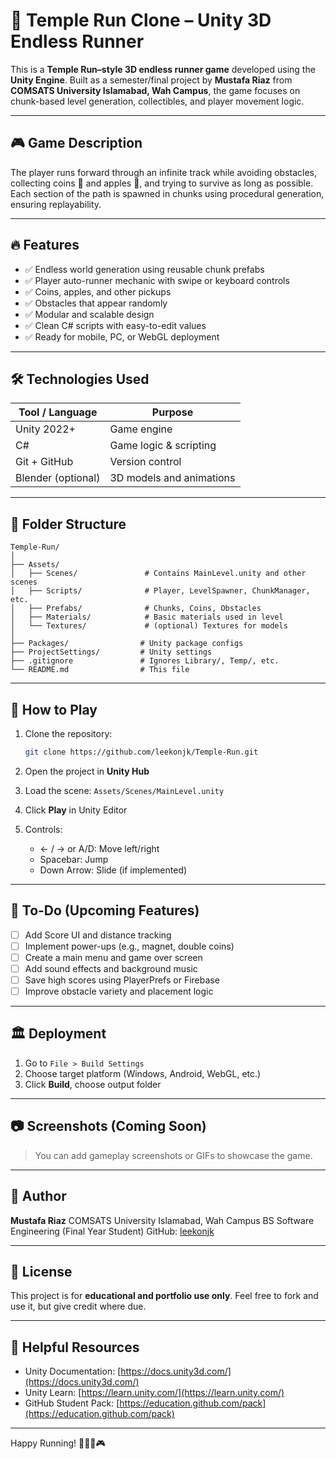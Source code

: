 # 🏃 Temple Run Clone – Unity 3D Endless Runner

This is a **Temple Run–style 3D endless runner game** developed using the **Unity Engine**.
Built as a semester/final project by **Mustafa Riaz** from **COMSATS University Islamabad, Wah Campus**, the game focuses on chunk-based level generation, collectibles, and player movement logic.

---

## 🎮 Game Description

The player runs forward through an infinite track while avoiding obstacles, collecting coins 🍎 and apples 🍏, and trying to survive as long as possible.
Each section of the path is spawned in chunks using procedural generation, ensuring replayability.

---

## 🔥 Features

* ✅ Endless world generation using reusable chunk prefabs
* ✅ Player auto-runner mechanic with swipe or keyboard controls
* ✅ Coins, apples, and other pickups
* ✅ Obstacles that appear randomly
* ✅ Modular and scalable design
* ✅ Clean C# scripts with easy-to-edit values
* ✅ Ready for mobile, PC, or WebGL deployment

---

## 🛠️ Technologies Used

| Tool / Language    | Purpose                  |
| ------------------ | ------------------------ |
| Unity 2022+        | Game engine              |
| C#                 | Game logic & scripting   |
| Git + GitHub       | Version control          |
| Blender (optional) | 3D models and animations |

---

## 📁 Folder Structure

```
Temple-Run/
│
├── Assets/
│   ├── Scenes/               # Contains MainLevel.unity and other scenes
│   ├── Scripts/              # Player, LevelSpawner, ChunkManager, etc.
│   ├── Prefabs/              # Chunks, Coins, Obstacles
│   ├── Materials/            # Basic materials used in level
│   └── Textures/             # (optional) Textures for models
│
├── Packages/                # Unity package configs
├── ProjectSettings/         # Unity settings
├── .gitignore               # Ignores Library/, Temp/, etc.
└── README.md                # This file
```

---

## 🚀 How to Play

1. Clone the repository:

   ```bash
   git clone https://github.com/leekonjk/Temple-Run.git
   ```
2. Open the project in **Unity Hub**
3. Load the scene: `Assets/Scenes/MainLevel.unity`
4. Click **Play** in Unity Editor
5. Controls:

   * ← / → or A/D: Move left/right
   * Spacebar: Jump
   * Down Arrow: Slide (if implemented)

---

## 💪 To-Do (Upcoming Features)

* [ ] Add Score UI and distance tracking
* [ ] Implement power-ups (e.g., magnet, double coins)
* [ ] Create a main menu and game over screen
* [ ] Add sound effects and background music
* [ ] Save high scores using PlayerPrefs or Firebase
* [ ] Improve obstacle variety and placement logic

---

## 🏛️ Deployment

1. Go to `File > Build Settings`
2. Choose target platform (Windows, Android, WebGL, etc.)
3. Click **Build**, choose output folder

---

## 📷 Screenshots (Coming Soon)

> You can add gameplay screenshots or GIFs to showcase the game.

---

## 👋 Author

**Mustafa Riaz**
COMSATS University Islamabad, Wah Campus
BS Software Engineering (Final Year Student)
GitHub: [leekonjk](https://github.com/leekonjk)

---

## 📄 License

This project is for **educational and portfolio use only**.
Feel free to fork and use it, but give credit where due.

---

## 🔗 Helpful Resources

* Unity Documentation: [https://docs.unity3d.com/](https://docs.unity3d.com/)
* Unity Learn: [https://learn.unity.com/](https://learn.unity.com/)
* GitHub Student Pack: [https://education.github.com/pack](https://education.github.com/pack)

---

Happy Running! 🏃‍♂️🌿🎮
